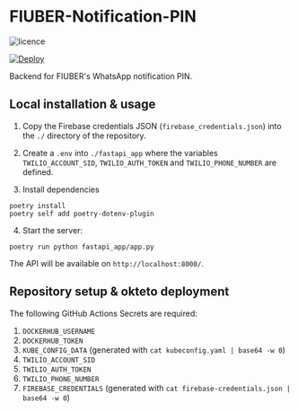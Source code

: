 # FIUBER-Notification-PIN

![licence](https://img.shields.io/github/license/TallerDeProgramacion2-2022-2c-Grupo7/FIUBER-BO-BE)

[![Deploy](https://github.com/TallerDeProgramacion2-2022-2c-Grupo7/FIUBER-Notification-PIN/actions/workflows/deployment.yml/badge.svg?branch=main)](https://github.com/TallerDeProgramacion2-2022-2c-Grupo7/FIUBER-Notification-PIN/actions/workflows/deployment.yml)

Backend for FIUBER's WhatsApp notification PIN.

## Local installation & usage

1. Copy the Firebase credentials JSON (`firebase_credentials.json`) into the `./` directory of the repository.

2. Create a `.env` into `./fastapi_app` where the variables `TWILIO_ACCOUNT_SID`, `TWILIO_AUTH_TOKEN` and `TWILIO_PHONE_NUMBER` are defined.

3. Install dependencies
```
poetry install
poetry self add poetry-dotenv-plugin
```

4. Start the server:
```
poetry run python fastapi_app/app.py
```

The API will be available on `http://localhost:8000/`.

## Repository setup & okteto deployment

The following GitHub Actions Secrets are required:
1. `DOCKERHUB_USERNAME`
2. `DOCKERHUB_TOKEN`
3. `KUBE_CONFIG_DATA` (generated with `cat kubeconfig.yaml | base64 -w 0`)
4. `TWILIO_ACCOUNT_SID`
5. `TWILIO_AUTH_TOKEN`
6. `TWILIO_PHONE_NUMBER`
7. `FIREBASE_CREDENTIALS` (generated with `cat firebase-credentials.json | base64 -w 0`)